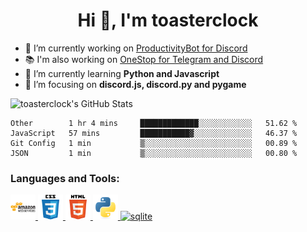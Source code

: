 <h1 align="center">Hi 👋, I'm toasterclock</h1>


- 🔭 I’m currently working on [ProductivityBot for Discord](https://github.com/toasterclock/StudyBot-Discord)
- 📚 I'm also working on [OneStop for Telegram and Discord](https://github.com/Prakhar896/OneStop)
- 🌱 I’m currently learning **Python and Javascript**
- 💌 I’m focusing on **discord.js, discord.py and pygame**

![toasterclock's GitHub Stats](https://github-readme-stats.vercel.app/api?username=toasterclock&show_icons=true&theme=radical)

<!--START_SECTION:waka-->
```text
Other        1 hr 4 mins     █████████████░░░░░░░░░░░░   51.62 % 
JavaScript   57 mins         ███████████▓░░░░░░░░░░░░░   46.37 % 
Git Config   1 min           ▒░░░░░░░░░░░░░░░░░░░░░░░░   00.89 % 
JSON         1 min           ▒░░░░░░░░░░░░░░░░░░░░░░░░   00.80 % 
```
<!--END_SECTION:waka-->
  
<h3 align="left">Languages and Tools:</h3>
<p align="left"> <a href="https://aws.amazon.com" target="_blank"> <img src="https://raw.githubusercontent.com/devicons/devicon/master/icons/amazonwebservices/amazonwebservices-original-wordmark.svg" alt="aws" width="40" height="40"/> </a> <a href="https://www.w3schools.com/css/" target="_blank"> <img src="https://raw.githubusercontent.com/devicons/devicon/master/icons/css3/css3-original-wordmark.svg" alt="css3" width="40" height="40"/> </a> <a href="https://www.w3.org/html/" target="_blank"> <img src="https://raw.githubusercontent.com/devicons/devicon/master/icons/html5/html5-original-wordmark.svg" alt="html5" width="40" height="40"/> </a> <a href="https://www.python.org" target="_blank"> <img src="https://raw.githubusercontent.com/devicons/devicon/master/icons/python/python-original.svg" alt="python" width="40" height="40"/> </a> <a href="https://www.sqlite.org/" target="_blank"> <img src="https://www.vectorlogo.zone/logos/sqlite/sqlite-icon.svg" alt="sqlite" width="40" height="40"/> </a> </p>


